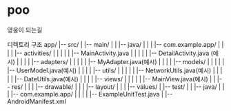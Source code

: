 # poo
영웅이 되는길

디렉토리 구조
app/
|-- src/
|   |-- main/
|   |   |-- java/
|   |   |   |-- com.example.app/
|   |   |   |   |-- activities/
|   |   |   |   |   |-- MainActivity.java
|   |   |   |   |   |-- DetailActivity.java (예시)
|   |   |   |   |-- adapters/
|   |   |   |   |   |-- MyAdapter.java(예시)
|   |   |   |   |-- models/
|   |   |   |   |   |-- UserModel.java(예시)
|   |   |   |   |-- utils/
|   |   |   |   |   |-- NetworkUtils.java(예시)
|   |   |   |   |   |-- DateUtils.java(예시)
|   |   |   |   |-- views/
|   |   |   |   |   |-- MainView.java(예시)
|   |   |-- res/
|   |   |   |-- drawable/
|   |   |   |-- layout/
|   |   |   |-- values/
|   |-- test/
|   |   |-- java/
|   |   |   |-- com.example.app/
|   |   |   |   |-- ExampleUnitTest.java
|   |-- AndroidManifest.xml
